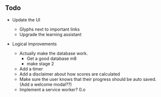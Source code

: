 ## Todo

* Update the UI
    + Glyphs next to important links
    - Upgrade the learning assistant

* Logical improvements
    - Actually make the database work.
        + Get a good database m8
        + make stage 2
    - Add a timer
    - Add a disclaimer about how scores are calculated
    - Make sure the user knows that their progress should be auto saved. (Add a welcome modal??)
    - Implement a service worker? 0.o